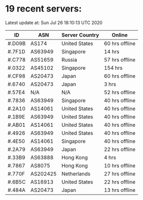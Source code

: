 # 19 recent servers:

Latest update at: Sun Jul 26 18:10:13 UTC 2020

| ID | ASN | Server Country | Online |
| -- | --- | -------------- | ------ |
| #.D09B | AS174 | United States | 60 hrs offline |
| #.7F1D | AS63949 | Singapore | 14 hrs |
| #.C778 | AS51659 | Russia | 57 hrs offline |
| #.0322 | AS45102 | Singapore | 154 hrs |
| #.CF98 | AS20473 | Japan | 60 hrs offline |
| #.6740 | AS20473 | Japan | 3 hrs |
| #.57E4 | N/A | N/A | 52 hrs offline |
| #.7836 | AS63949 | Singapore | 40 hrs offline |
| #.2A10 | AS14061 | United States | 40 hrs offline |
| #.1B9E | AS63949 | United States | 40 hrs offline |
| #.AB01 | AS14061 | United States | 40 hrs offline |
| #.4926 | AS63949 | United States | 40 hrs offline |
| #.4E50 | AS14061 | Singapore | 40 hrs offline |
| #.2A79 | AS63949 | Japan | 22 hrs offline |
| #.33B9 | AS63888 | Hong Kong | 4 hrs |
| #.7867 | AS8075 | Hong Kong | 10 hrs offline |
| #.770F | AS202425 | Netherlands | 27 hrs offline |
| #.6B5C | AS16913 | United States | 22 hrs offline |
| #.484A | AS20473 | Japan | 13 hrs offline |

